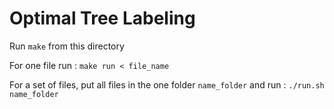 # Optimal Tree Labeling

Run `make` from this directory

For one file run : `make run < file_name`

For a set of files, put all files in the one folder `name_folder` and run : `./run.sh name_folder`
